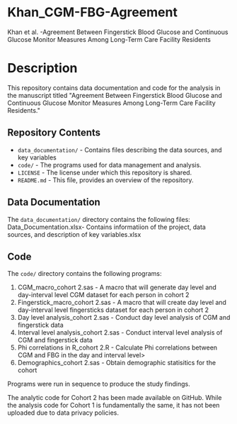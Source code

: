# Khan_CGM-FBG-Agreement
Khan et al. -Agreement Between Fingerstick Blood Glucose and Continuous Glucose Monitor Measures Among Long-Term Care Facility Residents

# Description
This repository contains data documentation and code for the analysis in the manuscript titled "Agreement Between Fingerstick Blood Glucose and Continuous Glucose Monitor Measures Among Long-Term Care Facility Residents."
## Repository Contents
- `data_documentation/` - Contains files describing the data sources, and key variables
- `code/` - The programs used for data management and analysis.
- `LICENSE` - The license under which this repository is shared.
- `README.md` - This file, provides an overview of the repository.
## Data Documentation
The `data_documentation/` directory contains the following files:
Data_Documentation.xlsx- Contains informatiion of the project, data sources, and description of key variables.xlsx 

## Code
The `code/` directory contains the following programs:
 1. CGM_macro_cohort 2.sas - A macro that will generate day level and day-interval level CGM dataset for each person 
			in cohort 2
 2. Fingerstick_macro_cohort 2.sas - A macro that will create day level and day-interval level fingersticks dataset for           each person	in cohort 2
 3. Day level analysis_cohort 2.sas - Conduct day level analysis of CGM and fingerstick data
 4. Interval level analysis_cohort 2.sas - Conduct interval level analysis of CGM and fingerstick data
 5. Phi correlations in R_cohort 2.R - Calculate Phi correlations between CGM and FBG in the day and interval level>
 6. Demographics_cohort 2.sas - Obtain demographic statisitics for the cohort

Programs were run in sequence to produce the study findings.

The analytic code for Cohort 2 has been made available on GitHub. While the analysis code for Cohort 1 is fundamentally the same, it has not been uploaded due to data privacy policies.
